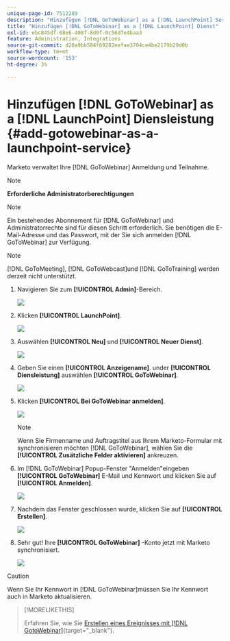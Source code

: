 ```yaml
---
unique-page-id: 7512289
description: "Hinzufügen [!DNL GoToWebinar] as a [!DNL LaunchPoint] Service - Marketo Docs - Produktdokumentation"
title: "Hinzufügen [!DNL GoToWebinar] as a [!DNL LaunchPoint] Dienst"
exl-id: ebc845df-68e6-408f-8d0f-0c56d7e4baa3
feature: Administration, Integrations
source-git-commit: d20a9bb584f69282eefae3704ce4be2179b29d0b
workflow-type: tm+mt
source-wordcount: '153'
ht-degree: 3%

---
```


# Hinzufügen [!DNL GoToWebinar] as a [!DNL LaunchPoint] Diensleistung {#add-gotowebinar-as-a-launchpoint-service}

Marketo verwaltet Ihre [!DNL GoToWebinar] Anmeldung und Teilnahme.

>[!NOTE]
>
>**Erforderliche Administratorberechtigungen**

>[!NOTE]
>
>Ein bestehendes Abonnement für [!DNL GoToWebinar] und Administratorrechte sind für diesen Schritt erforderlich. Sie benötigen die E-Mail-Adresse und das Passwort, mit der Sie sich anmelden [!DNL GoToWebinar] zur Verfügung.

>[!NOTE]
>
>[!DNL GoToMeeting], [!DNL GoToWebcast]und [!DNL GoToTraining] werden derzeit nicht unterstützt.

1. Navigieren Sie zum **[!UICONTROL Admin]**-Bereich.

   ![](assets/add-gotowebinar-as-a-launchpoint-service-1.png)

1. Klicken **[!UICONTROL LaunchPoint]**.

   ![](assets/add-gotowebinar-as-a-launchpoint-service-2.png)

1. Auswählen **[!UICONTROL Neu]** und **[!UICONTROL Neuer Dienst]**.

   ![](assets/add-gotowebinar-as-a-launchpoint-service-3.png)

1. Geben Sie einen **[!UICONTROL Anzeigename]**. under **[!UICONTROL Diensleistung]** auswählen **[!UICONTROL GoToWebinar]**.

   ![](assets/add-gotowebinar-as-a-launchpoint-service-4.png)

1. Klicken **[!UICONTROL Bei GoToWebinar anmelden]**.

   ![](assets/add-gotowebinar-as-a-launchpoint-service-5.png)

   >[!NOTE]
   >
   >Wenn Sie Firmenname und Auftragstitel aus Ihrem Marketo-Formular mit synchronisieren möchten [!DNL GoToWebinar], wählen Sie die **[!UICONTROL Zusätzliche Felder aktivieren]** ankreuzen.

1. Im [!DNL GoToWebinar] Popup-Fenster &quot;Anmelden&quot;eingeben **[!UICONTROL GoToWebinar]** E-Mail und Kennwort und klicken Sie auf **[!UICONTROL Anmelden]**.

   ![](assets/add-gotowebinar-as-a-launchpoint-service-6.png)

1. Nachdem das Fenster geschlossen wurde, klicken Sie auf **[!UICONTROL Erstellen]**.

   ![](assets/add-gotowebinar-as-a-launchpoint-service-7.png)

1. Sehr gut! Ihre **[!UICONTROL GoToWebinar]** -Konto jetzt mit Marketo synchronisiert.

   ![](assets/add-gotowebinar-as-a-launchpoint-service-8.png)

>[!CAUTION]
>
>Wenn Sie Ihr Kennwort in [!DNL GoToWebinar]müssen Sie Ihr Kennwort auch in Marketo aktualisieren.

>[!MORELIKETHIS]
>
>Erfahren Sie, wie Sie [Erstellen eines Ereignisses mit [!DNL GotoWebinar]](/help/marketo/product-docs/demand-generation/events/create-an-event/create-an-event-with-gotowebinar.md){target="_blank"}.
